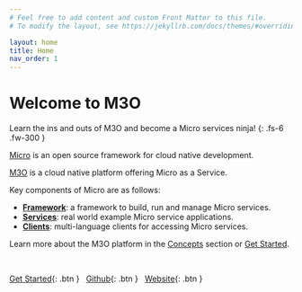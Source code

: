 ```yaml
---
# Feel free to add content and custom Front Matter to this file.
# To modify the layout, see https://jekyllrb.com/docs/themes/#overriding-theme-defaults

layout: home
title: Home
nav_order: 1
---
```


# Welcome to M3O

Learn the ins and outs of M3O and become a Micro services ninja!
{: .fs-6 .fw-300 }

[Micro](https://micro.mu) is an open source framework for cloud native development.

[M3O](https://m3o.com) is a cloud native platform offering Micro as a Service.

Key components of Micro are as follows:

* **[Framework](https://github.com/micro/micro)**: a framework to build, run and manage Micro services.
* **[Services](https://github.com/micro/services)**: real world example Micro service applications.
* **[Clients](https://github.com/micro/clients)**: multi-language clients for accessing Micro services.

Learn more about the M3O platform in the [Concepts](/concepts) section or [Get Started](/getting-started).

<br />

[Get Started](/getting-started){: .btn } &nbsp;
[Github](https://github.com/micro/micro){: .btn }  &nbsp;
[Website](https://m3o.com/){: .btn }

<div style="height: 320px"></div>
